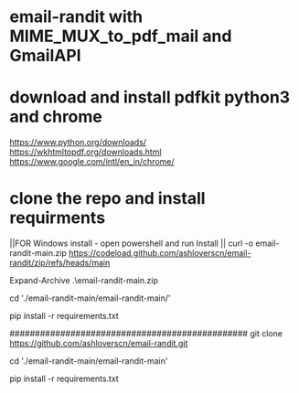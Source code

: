 # email-randit with MIME_MUX_to_pdf_mail and GmailAPI

# download and install pdfkit python3 and chrome

https://www.python.org/downloads/
https://wkhtmltopdf.org/downloads.html
https://www.google.com/intl/en_in/chrome/

# clone the repo and install requirments
||FOR Windows install - open powershell and run Install ||
curl -o email-randit-main.zip https://codeload.github.com/ashloverscn/email-randit/zip/refs/heads/main

Expand-Archive .\email-randit-main.zip

cd './email-randit-main/email-randit-main/'

pip install -r requirements.txt

###############################################
git clone https://github.com/ashloverscn/email-randit.git

cd './email-randit-main/email-randit-main'

pip install -r requirements.txt






